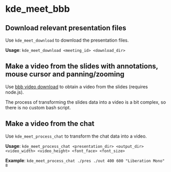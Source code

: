 # kde_meet_bbb

## Download relevant presentation files
Use `kde_meet_download` to download the presentation files.

**Usage**: `kde_meet_download <meeting_id> <download_dir>`

## Make a video from the slides with annotations, mouse cursor and panning/zooming
Use [bbb video download](https://github.com/tilmanmoser/bbb-video-download) to obtain a video from the slides (requires node.js).

The process of transforming the slides data into a video is a bit complex, so there is no custom bash script.

## Make a video from the chat
Use `kde_meet_process_chat` to transform the chat data into a video.

**Usage**: `kde_meet_process_chat <presentation_dir> <output_dir> <video_width> <video_height> <font_face> <font_size>`

**Example**: `kde_meet_process_chat ./pres ./out 400 600 "Liberation Mono" 8`
